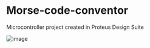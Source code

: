# Morse-code-conventor
Microcontroller project created in Proteus Design Suite

![image](https://user-images.githubusercontent.com/66479775/140510632-e847f0b2-a9f5-4185-be45-002e9c26f5b7.png)
